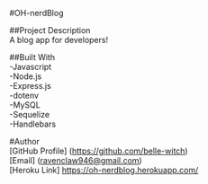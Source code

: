 #OH-nerdBlog  

##Project Description  
A blog app for developers!  

##Built With  
-Javascript  
-Node.js  
-Express.js  
-dotenv  
-MySQL  
-Sequelize  
-Handlebars  

#Author  
[GitHub Profile] (https://github.com/belle-witch)  
[Email] (ravenclaw946@gmail.com)  
[Heroku Link] https://oh-nerdblog.herokuapp.com/
